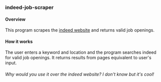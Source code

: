 ### indeed-job-scraper
#### Overview
This program scrapes the [indeed website](https://ca.indeed.com) and returns valid job openings.
#### How it works
The user enters a keyword and location and the program searches indeed for valid job openings. It returns results from pages equivalent to user's input.
###### Why would you use it over the indeed website? I don't know but it's cool!
